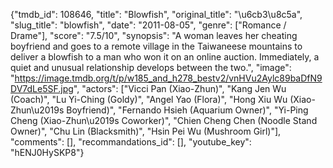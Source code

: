 {"tmdb_id": 108646, "title": "Blowfish", "original_title": "\u6cb3\u8c5a", "slug_title": "blowfish", "date": "2011-08-05", "genre": ["Romance / Drame"], "score": "7.5/10", "synopsis": "A woman leaves her cheating boyfriend and goes to a remote village in the Taiwaneese mountains to deliver a blowfish to a man who won it on an online auction. Immediately, a quiet and unusual relationship develops between the two.", "image": "https://image.tmdb.org/t/p/w185_and_h278_bestv2/vnHVu2Aylc89baDfN9DV7dLe5SF.jpg", "actors": ["Vicci Pan (Xiao-Zhun)", "Kang Jen Wu (Coach)", "Lu Yi-Ching (Goldy)", "Angel Yao (Flora)", "Hong Xiu Wu (Xiao-Zhun\u2019s Boyfriend)", "Fernando Hsieh (Aquarium Owner)", "Yi-Ping Cheng (Xiao-Zhun\u2019s Coworker)", "Chien Cheng Chen (Noodle Stand Owner)", "Chu Lin (Blacksmith)", "Hsin Pei Wu (Mushroom Girl)"], "comments": [], "recommandations_id": [], "youtube_key": "hENJ0HySKP8"}